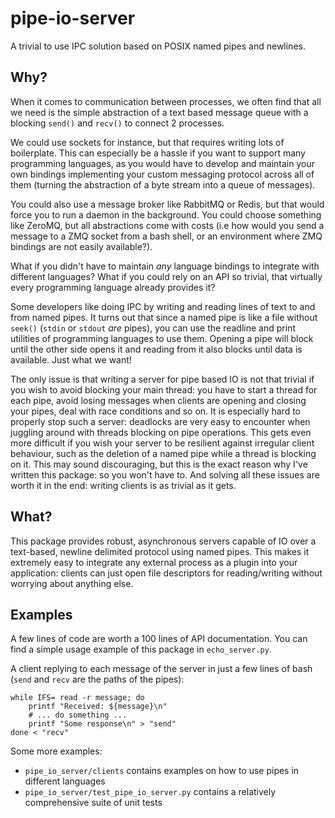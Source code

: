 # pipe-io-server
A trivial to use IPC solution based on POSIX named pipes and newlines.

## Why?
When it comes to communication between processes, we often find that
all we need is the simple abstraction of a text based message queue with
a blocking `send()` and `recv()` to connect 2 processes.

We could use sockets for instance, but that requires writing lots of
boilerplate. This can especially be a hassle if you want to support many
programming languages, as you would have to develop and maintain your
own bindings implementing your custom messaging protocol across all of them
(turning the abstraction of a byte stream into a queue of messages).

You could also use a message broker like RabbitMQ or Redis, but that would
force you to run a daemon in the background.
You could choose something like ZeroMQ, but all abstractions come with costs
(i.e how would you send a message to a ZMQ socket from a bash shell, or an
environment where ZMQ bindings are not easily available?).

What if you didn't have to maintain _any_ language bindings to
integrate with different languages?
What if you could rely on an API so trivial, that virtually every programming
language already provides it?

Some developers like doing IPC by writing and reading lines of text to and from named pipes.
It turns out that since a named pipe is like a file without `seek()`
(`stdin` or `stdout` _are_ pipes), you can use the readline and print utilities
of programming languages to use them.
Opening a pipe will block until the other side opens it and reading from it
also blocks until data is available. Just what we want!

The only issue is that writing a server for pipe based IO is not that
trivial if you wish to avoid blocking your main thread:
you have to start a thread for each pipe, avoid losing messages
when clients are opening and closing your pipes, deal with race conditions and so on.
It is especially hard to properly stop such a server: deadlocks are very easy to encounter
when juggling around with threads blocking on pipe operations.
This gets even more difficult if you wish your server to be resilient against irregular
client behaviour, such as the deletion of a named pipe while a thread is blocking on it.
This may sound discouraging, but this is the exact reason why I've written this package:
so you won't have to.
And solving all these issues are worth it in the end: writing clients is as trivial as it gets.

## What?
This package provides robust, asynchronous servers capable of IO over a text-based,
newline delimited protocol using named pipes.
This makes it extremely easy to integrate any external process as a plugin
into your application: clients can just open file descriptors for reading/writing
without worrying about anything else.

## Examples

A few lines of code are worth a 100 lines of API documentation.
You can find a simple usage example of this package in `echo_server.py`.

A client replying to each message of the server in just a few lines of bash
(`send` and `recv` are the paths of the pipes):
```
while IFS= read -r message; do
    printf "Received: ${message}\n"
    # ... do something ...
    printf "Some response\n" > "send"
done < "recv"
```

Some more examples:
- `pipe_io_server/clients` contains examples on how to use pipes in different languages
- `pipe_io_server/test_pipe_io_server.py` contains a relatively comprehensive suite of unit tests
